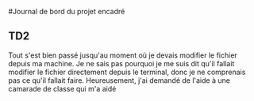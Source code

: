 #Journal de bord du projet encadré
## TD2
Tout s'est bien passé jusqu'au moment où je devais modifier le fichier depuis ma machine. Je ne sais pas pourquoi je me suis dit qu'il fallait modifier le fichier directement depuis le terminal, donc je ne comprenais pas ce qu'il fallait faire. Heureusement, j'ai demandé de l'aide à une camarade de classe qui m'a aidé
